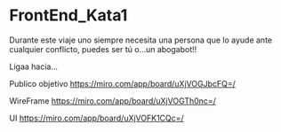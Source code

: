 # FrontEnd_Kata1
Durante este viaje uno siempre necesita una persona que lo ayude ante cualquier conflicto, puedes ser tú o...un abogabot!!

Ligaa hacia... 

Publico objetivo https://miro.com/app/board/uXjVOGJbcFQ=/

WireFrame  https://miro.com/app/board/uXjVOGTh0nc=/

UI https://miro.com/app/board/uXjVOFK1CQc=/
